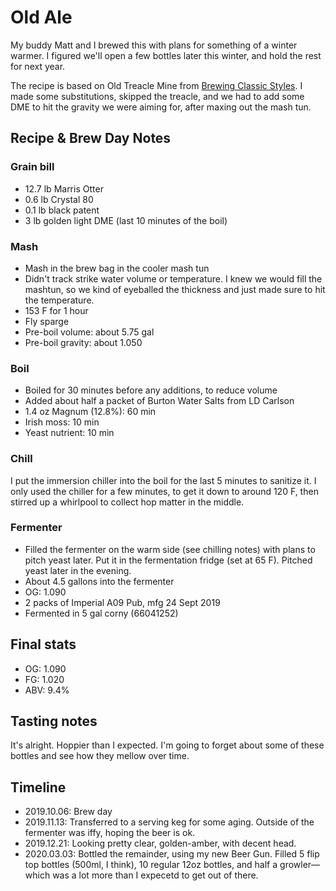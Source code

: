 # Old Ale
My buddy Matt and I brewed this with plans for something of a winter warmer. I figured we'll open a few bottles later this winter, and hold the rest for next year.

The recipe is based on Old Treacle Mine from [Brewing Classic Styles](http://www.amazon.com/Brewing-Classic-Styles-Winning-Recipes-ebook/dp/B002C1AJX8). I made some substitutions, skipped the treacle, and we had to add some DME to hit the gravity we were aiming for, after maxing out the mash tun.

## Recipe & Brew Day Notes
### Grain bill
- 12.7 lb Marris Otter
- 0.6 lb Crystal 80
- 0.1 lb black patent
- 3 lb golden light DME (last 10 minutes of the boil)

### Mash
- Mash in the brew bag in the cooler mash tun
- Didn't track strike water volume or temperature. I knew we would fill the mashtun, so we kind of eyeballed the thickness and just made sure to hit the temperature.
- 153 F for 1 hour
- Fly sparge
- Pre-boil volume: about 5.75 gal
- Pre-boil gravity: about 1.050

### Boil
- Boiled for 30 minutes before any additions, to reduce volume
- Added about half a packet of Burton Water Salts from LD Carlson
- 1.4 oz Magnum (12.8%): 60 min
- Irish moss: 10 min
- Yeast nutrient: 10 min

### Chill
I put the immersion chiller into the boil for the last 5 minutes to sanitize it. I only used the chiller for a few minutes, to get it down to around 120 F, then stirred up a whirlpool to collect hop matter in the middle.

### Fermenter
- Filled the fermenter on the warm side (see chilling notes) with plans to pitch yeast later. Put it in the fermentation fridge (set at 65 F). Pitched yeast later in the evening.
- About 4.5 gallons into the fermenter
- OG: 1.090
- 2 packs of Imperial A09 Pub, mfg 24 Sept 2019
- Fermented in 5 gal corny (66041252)

## Final stats
- OG: 1.090
- FG: 1.020
- ABV: 9.4%

## Tasting notes
It's alright. Hoppier than I expected. I'm going to forget about some of these bottles and see how they mellow over time.

## Timeline
- 2019.10.06: Brew day
- 2019.11.13: Transferred to a serving keg for some aging. Outside of the fermenter was iffy, hoping the beer is ok. 
- 2019.12.21: Looking pretty clear, golden-amber, with decent head.
- 2020.03.03: Bottled the remainder, using my new Beer Gun. Filled 5 flip top bottles (500ml, I think), 10 regular 12oz bottles, and half a growler—which was a lot more than I expecetd to get out of there.
